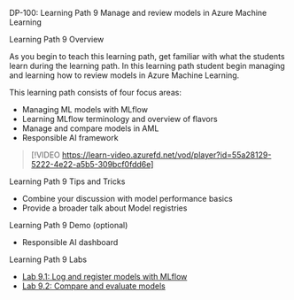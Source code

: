 


DP-100: Learning Path 9 Manage and review models in Azure Machine Learning

Learning Path 9 Overview

As you begin to teach this learning path, get familiar with what the students learn during the learning path. In this learning path student begin managing and learning how to review models in Azure Machine Learning.

This learning path consists of four focus areas:

- Managing ML models with MLflow
- Learning MLflow terminology and overview of flavors
- Manage and compare models in AML
- Responsible AI framework

> [!VIDEO https://learn-video.azurefd.net/vod/player?id=55a28129-5222-4e22-a5b5-309bcf0fdd6e]

Learning Path 9 Tips and Tricks

- Combine your discussion with model performance basics
- Provide a broader talk about Model registries

Learning Path 9 Demo (optional)

- Responsible AI dashboard

Learning Path 9 Labs

- [Lab 9.1: Log and register models with MLflow](https://microsoftlearning.github.io/mslearn-azure-ml/Instructions/10-Log-mlflow-models.html)
- [Lab 9.2: Compare and evaluate models](https://microsoftlearning.github.io/mslearn-azure-ml/Instructions/10-Compare-models.html)